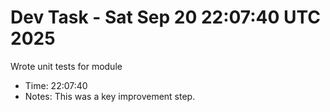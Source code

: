 # Dev Task - Sat Sep 20 22:07:40 UTC 2025
Wrote unit tests for module
- Time: 22:07:40
- Notes: This was a key improvement step.
